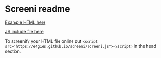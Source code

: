 # Screeni readme

[Example HTML here](screeni.html)

[JS include file here](screeni.js)

To screenify your HTML file online put `<script src="https://e4g1es.github.io/screeni/screeni.js"></script>` in the head section.